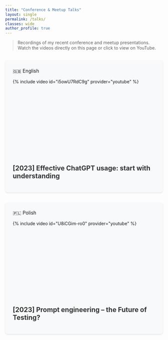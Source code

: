 ```yaml
---
title: "Conference & Meetup Talks"
layout: single
permalink: /talks/
classes: wide
author_profile: true
---
```


> Recordings of my recent conference and meetup presentations.  
> Watch the videos directly on this page or click to view on YouTube.

<style>
.video-grid {
  display: grid;
  grid-template-columns: 1fr;
  gap: 2rem;
  margin: 2rem 0;
}

.video-card {
  background: #f8f9fa;
  border-radius: 8px;
  padding: 1.5rem;
  box-shadow: 0 2px 4px rgba(0,0,0,0.1);
}

.video-title {
  font-size: 1.5em;
  margin: 1rem 0;
  color: #333;
}

.video-meta {
  display: flex;
  align-items: center;
  gap: 0.5rem;
  margin-bottom: 1rem;
  font-size: 1.1em;
}

.video-wrapper {
  position: relative;
  padding-bottom: 56.25%; /* 16:9 aspect ratio */
  height: 0;
  overflow: hidden;
  max-width: 100%;
}

.video-wrapper iframe {
  position: absolute;
  top: 0;
  left: 0;
  width: 100%;
  height: 100%;
}
</style>

<div class="video-grid">
  <div class="video-card">
    <div class="video-meta">
      <span>🇬🇧 English</span>
    </div>
    <div class="video-wrapper">
      {% include video id="i5owU7RdC9g" provider="youtube" %}
    </div>
    <h2 class="video-title">[2023] Effective ChatGPT usage: start with understanding</h2>
  </div>

  <div class="video-card">
    <div class="video-meta">
      <span>🇵🇱 Polish</span>
    </div>
    <div class="video-wrapper">
      {% include video id="U8iCGim-ro0" provider="youtube" %}
    </div>
    <h2 class="video-title">[2023] Prompt engineering – the Future of Testing?</h2>
  </div>
</div> 